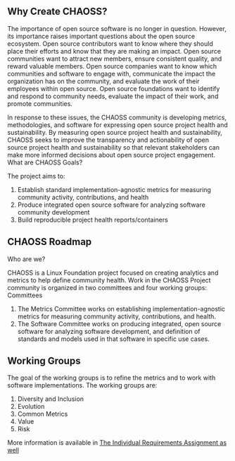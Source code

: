 ## Why Create CHAOSS?

The importance of open source software is no longer in question. However, its importance raises important questions about the open source ecosystem. Open source contributors want to know where they should place their efforts and know that they are making an impact. Open source communities want to attract new members, ensure consistent quality, and reward valuable members. Open source companies want to know which communities and software to engage with, communicate the impact the organization has on the community, and evaluate the work of their employees within open source. Open source foundations want to identify and respond to community needs, evaluate the impact of their work, and promote communities.

In response to these issues, the CHAOSS community is developing metrics, methodologies, and software for expressing open source project health and sustainability. By measuring open source project health and sustainability, CHAOSS seeks to improve the transparency and actionability of open source project health and sustainability so that relevant stakeholders can make more informed decisions about open source project engagement.
What are CHAOSS Goals?

The project aims to:

1. Establish standard implementation-agnostic metrics for measuring community activity, contributions, and health
2. Produce integrated open source software for analyzing software community development
3. Build reproducible project health reports/containers

## CHAOSS Roadmap

Who are we?

CHAOSS is a Linux Foundation project focused on creating analytics and metrics to help define community health. Work in the CHAOSS Project community is organized in two committees and four working groups: Committees

1. The Metrics Committee works on establishing implementation-agnostic metrics for measuring community activity, contributions, and health.
2. The Software Committee works on producing integrated, open source software for analyzing software development, and definition of standards and models used in that software in specific use cases.

## Working Groups

The goal of the working groups is to refine the metrics and to work with software implementations. The working groups are:

1. Diversity and Inclusion
2. Evolution
3. Common Metrics
4. Value
5. Risk


More information is available in [The Individual Requirements Assignment as well](../03.2-individual-requirements-analysis.md)
